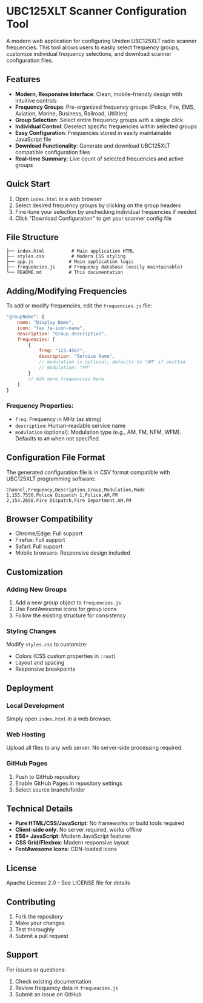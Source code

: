 # UBC125XLT Scanner Configuration Tool

A modern web application for configuring Uniden UBC125XLT radio scanner frequencies. This tool allows users to easily select frequency groups, customize individual frequency selections, and download scanner configuration files.

## Features

- **Modern, Responsive Interface**: Clean, mobile-friendly design with intuitive controls
- **Frequency Groups**: Pre-organized frequency groups (Police, Fire, EMS, Aviation, Marine, Business, Railroad, Utilities)
- **Group Selection**: Select entire frequency groups with a single click
- **Individual Control**: Deselect specific frequencies within selected groups
- **Easy Configuration**: Frequencies stored in easily maintainable JavaScript file
- **Download Functionality**: Generate and download UBC125XLT compatible configuration files
- **Real-time Summary**: Live count of selected frequencies and active groups

## Quick Start

1. Open `index.html` in a web browser
2. Select desired frequency groups by clicking on the group headers
3. Fine-tune your selection by unchecking individual frequencies if needed
4. Click "Download Configuration" to get your scanner config file

## File Structure

```
├── index.html          # Main application HTML
├── styles.css          # Modern CSS styling
├── app.js             # Main application logic
├── frequencies.js     # Frequency database (easily maintainable)
└── README.md          # This documentation
```

## Adding/Modifying Frequencies

To add or modify frequencies, edit the `frequencies.js` file:

```javascript
"groupName": {
    name: "Display Name",
    icon: "fas fa-icon-name",
    description: "Group description",
    frequencies: [
        { 
            freq: "123.4567", 
            description: "Service Name",
            // modulation is optional; defaults to "AM" if omitted
            // modulation: "FM"
        }
        // Add more frequencies here
    ]
}
```

### Frequency Properties:
- `freq`: Frequency in MHz (as string)
- `description`: Human-readable service name
- `modulation` (optional): Modulation type (e.g., AM, FM, NFM, WFM). Defaults to `AM` when not specified.

## Configuration File Format

The generated configuration file is in CSV format compatible with UBC125XLT programming software:

```
Channel,Frequency,Description,Group,Modulation,Mode
1,155.7550,Police Dispatch 1,Police,AM,FM
2,154.2650,Fire Dispatch,Fire Department,AM,FM
```

## Browser Compatibility

- Chrome/Edge: Full support
- Firefox: Full support  
- Safari: Full support
- Mobile browsers: Responsive design included

## Customization

### Adding New Groups
1. Add a new group object to `frequencies.js`
2. Use FontAwesome icons for group icons
3. Follow the existing structure for consistency

### Styling Changes
Modify `styles.css` to customize:
- Colors (CSS custom properties in `:root`)
- Layout and spacing
- Responsive breakpoints

## Deployment

### Local Development
Simply open `index.html` in a web browser.

### Web Hosting
Upload all files to any web server. No server-side processing required.

### GitHub Pages
1. Push to GitHub repository
2. Enable GitHub Pages in repository settings
3. Select source branch/folder

## Technical Details

- **Pure HTML/CSS/JavaScript**: No frameworks or build tools required
- **Client-side only**: No server required, works offline
- **ES6+ JavaScript**: Modern JavaScript features
- **CSS Grid/Flexbox**: Modern responsive layout
- **FontAwesome Icons**: CDN-loaded icons

## License

Apache License 2.0 - See LICENSE file for details

## Contributing

1. Fork the repository
2. Make your changes
3. Test thoroughly
4. Submit a pull request

## Support

For issues or questions:
1. Check existing documentation
2. Review frequency data in `frequencies.js`
3. Submit an issue on GitHub
